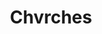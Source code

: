 ---
title: "Chvrches"
summary: "CHVRCHES are a synth-pop band from Glasgow, Scotland, formed in 2011. Members: Lauren Mayberry - vocals / drums / percussion / synths Iain Cook - synths / piano / guitars / bass / backing vocals Martin Doherty - synths / samplers / piano / guitars / bass / vocals"
image: "chvrches.jpg"
apple_music_artist_url: "https://music.apple.com/gb/artist/chvrches/566867492"
---
